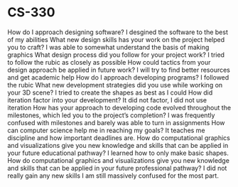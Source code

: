 # CS-330

How do I approach designing software?
I desgined the software to the best of my abilities
What new design skills has your work on the project helped you to craft?
I was able to somewhat understand the basis of making graphics
What design process did you follow for your project work?
I tried to follow the rubic as closely as possible
How could tactics from your design approach be applied in future work?
I will try to find better resources and get academic help
How do I approach developing programs?
I followed the rubic
What new development strategies did you use while working on your 3D scene?
I tried to create the shapes as best as I could
How did iteration factor into your development?
It did not factor, I did not use iteration
How has your approach to developing code evolved throughout the milestones, which led you to the project’s completion?
I was frequently confused with milestones and barely was able to turn in assignments
How can computer science help me in reaching my goals?
It teaches me discipline and how important deadlines are.
How do computational graphics and visualizations give you new knowledge and skills that can be applied in your future educational pathway?
I learned how to only make basic shapes.
How do computational graphics and visualizations give you new knowledge and skills that can be applied in your future professional pathway?
I did not really gain any new skills I am still massively confused for the most part.
